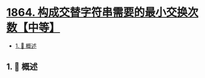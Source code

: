 # [1864. 构成交替字符串需要的最小交换次数【中等】](https://github.com/Tdahuyou/TNotes.leetcode/tree/main/notes/1864.%20%E6%9E%84%E6%88%90%E4%BA%A4%E6%9B%BF%E5%AD%97%E7%AC%A6%E4%B8%B2%E9%9C%80%E8%A6%81%E7%9A%84%E6%9C%80%E5%B0%8F%E4%BA%A4%E6%8D%A2%E6%AC%A1%E6%95%B0%E3%80%90%E4%B8%AD%E7%AD%89%E3%80%91)

<!-- region:toc -->

- [1. 📝 概述](#1--概述)

<!-- endregion:toc -->

## 1. 📝 概述

